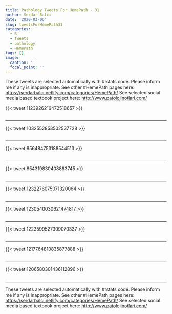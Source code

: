 ```yaml
---
title: Pathology Tweets For HemePath - 31
author: Serdar Balci
date: '2020-03-06'
slug: tweetsForHemePath31
categories:
  - R
  - tweets
  - pathology
  - HemePath
tags: []
image:
  caption: ''
  focal_point: ''
---
```



These tweets are selected automatically with #rstats code. Please inform me if any is inappropriate.
See other #HemePath pages here: https://serdarbalci.netlify.com/categories/HemePath/ 
See selected social media based textbook project here: http://www.patolojinotlari.com/

{{< tweet 1123926216472518657 >}}
<br>
<br>
<hr>
{{< tweet 1032552853502537728 >}}
<br>
<br>
<hr>
{{< tweet 856484753188544513 >}}
<br>
<br>
<hr>
{{< tweet 854319830408863745 >}}
<br>
<br>
<hr>
{{< tweet 1232276075071320064 >}}
<br>
<br>
<hr>
{{< tweet 1230540030621474817 >}}
<br>
<br>
<hr>
{{< tweet 1223599527309070337 >}}
<br>
<br>
<hr>
{{< tweet 1217764810835877888 >}}
<br>
<br>
<hr>
{{< tweet 1206580301436112896 >}}
<br>
<br>
<hr>


These tweets are selected automatically with #rstats code. Please inform me if any is inappropriate.
See other #HemePath pages here: https://serdarbalci.netlify.com/categories/HemePath/ 
See selected social media based textbook project here: http://www.patolojinotlari.com/
